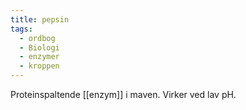 ```yaml
---
title: pepsin
tags:
  - ordbog
  - Biologi
  - enzymer
  - kroppen
---
```

Proteinspaltende [[enzym]] i maven. Virker ved lav pH.
